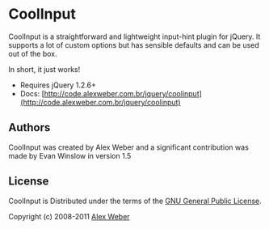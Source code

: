 # CoolInput

CoolInput is a straightforward and lightweight input-hint plugin for jQuery.
It supports a lot of custom options but has sensible defaults and can be used out of the box.

In short, it just works!

* Requires jQuery 1.2.6+
* Docs: [http://code.alexweber.com.br/jquery/coolinput](http://code.alexweber.com.br/jquery/coolinput)


## Authors

CoolInput was created by Alex Weber and a significant contribution was made by Evan Winslow in version 1.5

## License

CoolInput is Distributed under the terms of the [GNU General Public License](http://www.gnu.org/licenses/gpl-3.0.html).

Copyright (c) 2008-2011 [Alex Weber](http://alexweber.com.br)